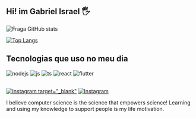 ## Hi! im Gabriel Israel 🖐️

![Fraga GitHub stats](https://github-readme-stats.vercel.app/api?username=gabrielisraell&show_icons=true&theme=dracula&count_private=true)

[![Top Langs](https://github-readme-stats.vercel.app/api/top-langs/?username=gabrielisraell&hide_progress=false&theme=dracula)](https://github.com/gabrielisraell/github-readme-stats)


## Tecnologias que uso no meu dia

<div style="display: inline_block">
 <img align="center" alt="nodejs" src="https://img.shields.io/badge/Node.js-43853D?style=for-the-badge&logo=node.js&logoColor=white" />
  <img align="center" alt="js" src="https://img.shields.io/badge/JavaScript-F7DF1E?style=for-the-badge&logo=javascript&logoColor=black" />
  <img align="center" alt="ts" src="https://img.shields.io/badge/TypeScript-007ACC?style=for-the-badge&logo=typescript&logoColor=white" />
  <img align="center" alt="react" src="https://img.shields.io/badge/React-20232A?style=for-the-badge&logo=react&logoColor=61DAFB" />
  <img align="center" alt="flutter" src="https://img.shields.io/badge/Flutter-02569B?style=for-the-badge&logo=flutter&logoColor=white" />
</div><br/>

[![Instagram target="_blank"](https://img.shields.io/badge/Instagram-E4405F?style=for-the-badge&logo=instagram&logoColor=white)](https://instagram.com/callmebewhy) 
[![Instagram](https://img.shields.io/badge/LinkedIn-0077B5?style=for-the-badge&logo=linkedin&logoColor=white)](https://www.linkedin.com/in/gabriellisrael)



I believe computer science is the science that empowers science! Learning and using my knowledge to support people is my life motivation.
